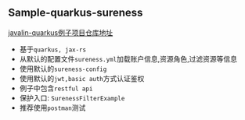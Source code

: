 ## Sample-quarkus-sureness  

[javalin-quarkus例子项目仓库地址](https://github.com/tomsun28/sureness/tree/master/samples/quarkus-sureness)    

- 基于`quarkus, jax-rs`
- 从默认的配置文件`sureness.yml`加载账户信息,资源角色,过滤资源等信息  
- 使用默认的`sureness-config`  
- 使用默认的`jwt,basic auth`方式认证鉴权
- 例子中包含`restful api`  
- 保护入口: `SurenessFilterExample`  
- 推荐使用`postman`测试
